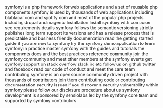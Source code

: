 symfony is a php framework for web applications and a set of reusable php components symfony is used by thousands of web applications including blablacar com and spotify com and most of the popular php projects including drupal and magento installation install symfony with composer see requirements details symfony follows the semantic versioning strictly publishes long term support lts versions and has a release process that is predictable and business friendly documentation read the getting started guide if you are new to symfony try the symfony demo application to learn symfony in practice master symfony with the guides and tutorials the components docs and the best practices reference community join the symfony community and meet other members at the symfony events get symfony support on stack overflow slack irc etc follow us on github twitter and facebook read our code of conduct and meet the care team contributing symfony is an open source community driven project with thousands of contributors join them contributing code or contributing documentation security issues if you discover a security vulnerability within symfony please follow our disclosure procedure about us symfony development is sponsored by sensiolabs led by the symfony core team and supported by symfony contributors